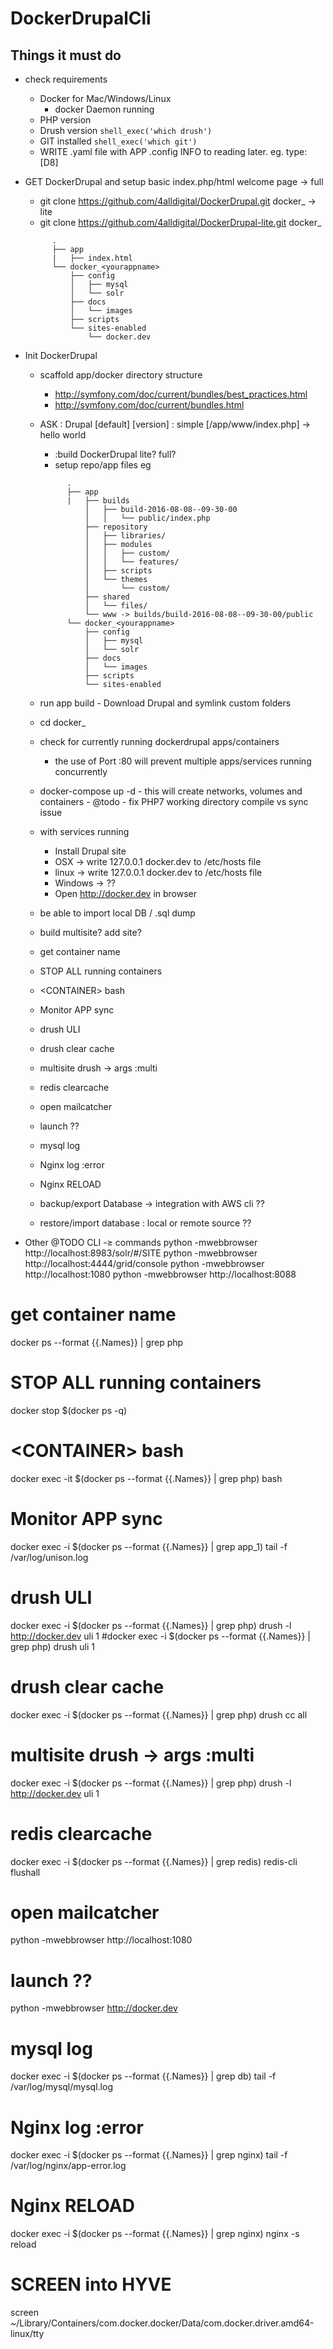 # DockerDrupalCli

## Things it must do
- check requirements    
    - Docker for Mac/Windows/Linux
        - docker Daemon running
    - PHP version
    - Drush version ` shell_exec('which drush') `
    - GIT installed ` shell_exec('which git') `
    - WRITE .yaml file with APP .config INFO to reading later. eg. type: [D8]

- GET DockerDrupal and setup basic index.php/html welcome page
  -> full
    - git clone https://github.com/4alldigital/DockerDrupal.git docker_<appname>
  -> lite
    - git clone https://github.com/4alldigital/DockerDrupal-lite.git docker_<appname>

    ```
          .        
          ├── app
          |   ├── index.html
          └── docker_<yourappname>  
              ├── config
              │   ├── mysql
              │   └── solr
              ├── docs
              │   └── images
              ├── scripts
              └── sites-enabled
                  └── docker.dev
    ```

- Init DockerDrupal
    - scaffold app/docker directory structure
      - http://symfony.com/doc/current/bundles/best_practices.html
      - http://symfony.com/doc/current/bundles.html
    - ASK
        : Drupal [default] [version]
        : simple [/app/www/index.php] -> hello world

        - :build DockerDrupal lite? full?        
        - setup repo/app files eg

        ```
              .        
              ├── app
              |   ├── builds
                  │   ├── build-2016-08-08--09-30-00
                  │   │   └── public/index.php
                  ├── repository
                  │   ├── libraries/
                  │   ├── modules
                  │   │   ├── custom/
                  │   │   └── features/
                  │   ├── scripts
                  │   └── themes
                  │       └── custom/
                  ├── shared
                  │   └── files/
                  └── www -> builds/build-2016-08-08--09-30-00/public
              └── docker_<yourappname>  
                  ├── config
                  │   ├── mysql
                  │   └── solr
                  ├── docs
                  │   └── images
                  ├── scripts
                  └── sites-enabled
        ```
    - run app build
            - Download Drupal and symlink custom folders
    - cd docker_<yourappname>
    - check for currently running dockerdrupal apps/containers
        - the use of Port :80 will prevent multiple apps/services running concurrently
    - docker-compose up -d
            - this will create networks, volumes and containers
            - @todo - fix PHP7 working directory compile vs sync issue
    - with services running
        - Install Drupal site
        - OSX -> write 127.0.0.1 docker.dev to /etc/hosts file
        - linux -> write 127.0.0.1 docker.dev to /etc/hosts file
        - Windows -> ??        
        - Open http://docker.dev in browser

    - be able to import local DB / .sql dump
    - build multisite? add site?
    - get container name
    - STOP ALL running containers
    - \<CONTAINER\> bash
    - Monitor APP sync
    - drush ULI
    - drush clear cache
    - multisite drush -> args :multi
    - redis clearcache
    - open mailcatcher
    - launch ??
    - mysql log
    - Nginx log :error
    - Nginx RELOAD
    - backup/export Database -> integration with AWS cli ??
    - restore/import database : local or remote source ??


- Other @TODO CLI -≥ commands
   python -mwebbrowser http://localhost:8983/solr/#/SITE
   python -mwebbrowser http://localhost:4444/grid/console
   python -mwebbrowser http://localhost:1080
   python -mwebbrowser http://localhost:8088


# get container name
docker ps --format {{.Names}} | grep php

# STOP ALL running containers
docker stop $(docker ps -q)

# \<CONTAINER\> bash
docker exec -it $(docker ps --format {{.Names}} | grep php) bash

# Monitor APP sync
docker exec -i $(docker ps --format {{.Names}} | grep app_1) tail -f /var/log/unison.log

# drush ULI
docker exec -i $(docker ps --format {{.Names}} | grep php) drush -l http://docker.dev uli 1
#docker exec -i $(docker ps --format {{.Names}} | grep php) drush uli 1
# drush clear cache
docker exec -i $(docker ps --format {{.Names}} | grep php) drush cc all
# multisite drush -> args :multi
docker exec -i $(docker ps --format {{.Names}} | grep php) drush -l http://docker.dev uli 1

# redis clearcache
docker exec -i $(docker ps --format {{.Names}} | grep redis) redis-cli flushall

# open mailcatcher
python -mwebbrowser http://localhost:1080

# launch ??
python -mwebbrowser http://docker.dev

# mysql log
docker exec -i $(docker ps --format {{.Names}} | grep db) tail -f /var/log/mysql/mysql.log

# Nginx log :error
docker exec -i $(docker ps --format {{.Names}} | grep nginx) tail -f /var/log/nginx/app-error.log

# Nginx RELOAD
docker exec -i $(docker ps --format {{.Names}} | grep nginx) nginx -s reload

# SCREEN into HYVE
screen ~/Library/Containers/com.docker.docker/Data/com.docker.driver.amd64-linux/tty
